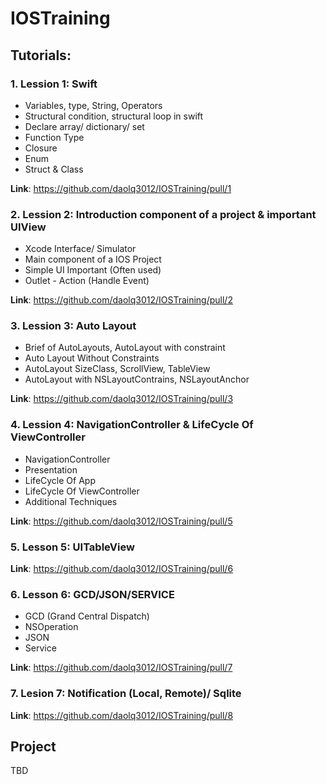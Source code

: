 # IOSTraining

## Tutorials:
### 1. Lession 1: Swift
- Variables, type, String, Operators
- Structural condition, structural loop in swift
- Declare array/ dictionary/ set
- Function Type
- Closure
- Enum
- Struct & Class

**Link**: https://github.com/daolq3012/IOSTraining/pull/1

### 2. Lession 2: Introduction component of a project & important UIView
- Xcode Interface/ Simulator
- Main component of a IOS Project
- Simple UI Important (Often used)
- Outlet - Action (Handle Event)

**Link**: https://github.com/daolq3012/IOSTraining/pull/2

### 3. Lession 3: Auto Layout
- Brief of AutoLayouts, AutoLayout with constraint
- Auto Layout Without Constraints
- AutoLayout SizeClass, ScrollView, TableView
- AutoLayout with NSLayoutContrains, NSLayoutAnchor

**Link**: https://github.com/daolq3012/IOSTraining/pull/3

### 4. Lession 4: NavigationController & LifeCycle Of ViewController
- NavigationController
- Presentation
- LifeCycle Of App
- LifeCycle Of ViewController
- Additional Techniques

**Link**: https://github.com/daolq3012/IOSTraining/pull/5

### 5. Lesson 5: UITableView

**Link**: https://github.com/daolq3012/IOSTraining/pull/6

### 6. Lesson 6: GCD/JSON/SERVICE
- GCD (Grand Central Dispatch)
- NSOperation
- JSON
- Service

**Link**: https://github.com/daolq3012/IOSTraining/pull/7

### 7. Lesion 7: Notification (Local, Remote)/ Sqlite

**Link**: https://github.com/daolq3012/IOSTraining/pull/8

## Project
TBD
